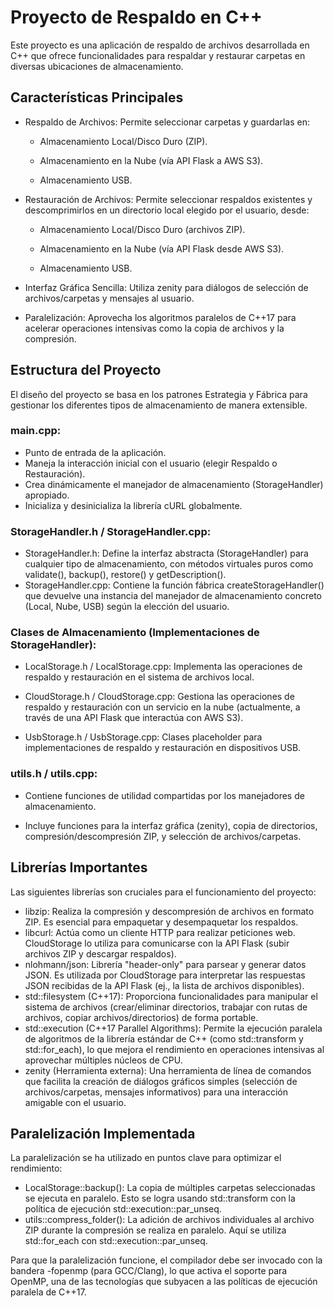 # Proyecto de Respaldo en C++
Este proyecto es una aplicación de respaldo de archivos desarrollada en C++ que ofrece funcionalidades para respaldar y restaurar carpetas en diversas ubicaciones de almacenamiento.

## Características Principales
* Respaldo de Archivos: Permite seleccionar carpetas y guardarlas en:

  * Almacenamiento Local/Disco Duro (ZIP).

  * Almacenamiento en la Nube (vía API Flask a AWS S3).

  * Almacenamiento USB.

* Restauración de Archivos: Permite seleccionar respaldos existentes y descomprimirlos en un directorio local elegido por el usuario, desde:

  * Almacenamiento Local/Disco Duro (archivos ZIP).

  * Almacenamiento en la Nube (vía API Flask desde AWS S3).

  * Almacenamiento USB.

* Interfaz Gráfica Sencilla: Utiliza zenity para diálogos de selección de archivos/carpetas y mensajes al usuario.

* Paralelización: Aprovecha los algoritmos paralelos de C++17 para acelerar operaciones intensivas como la copia de archivos y la compresión.

## Estructura del Proyecto
El diseño del proyecto se basa en los patrones Estrategia y Fábrica para gestionar los diferentes tipos de almacenamiento de manera extensible.

### main.cpp:
* Punto de entrada de la aplicación.
* Maneja la interacción inicial con el usuario (elegir Respaldo o Restauración).
* Crea dinámicamente el manejador de almacenamiento (StorageHandler) apropiado.
* Inicializa y desinicializa la librería cURL globalmente.

### StorageHandler.h / StorageHandler.cpp:
* StorageHandler.h: Define la interfaz abstracta (StorageHandler) para cualquier tipo de almacenamiento, con métodos virtuales puros como validate(), backup(), restore() y getDescription().
* StorageHandler.cpp: Contiene la función fábrica createStorageHandler() que devuelve una instancia del manejador de almacenamiento concreto (Local, Nube, USB) según la elección del usuario.

### Clases de Almacenamiento (Implementaciones de StorageHandler):
* LocalStorage.h / LocalStorage.cpp: Implementa las operaciones de respaldo y restauración en el sistema de archivos local.

* CloudStorage.h / CloudStorage.cpp: Gestiona las operaciones de respaldo y restauración con un servicio en la nube (actualmente, a través de una API Flask que interactúa con AWS S3).

* UsbStorage.h / UsbStorage.cpp: Clases placeholder para implementaciones de respaldo y restauración en dispositivos USB.

### utils.h / utils.cpp:

* Contiene funciones de utilidad compartidas por los manejadores de almacenamiento.

* Incluye funciones para la interfaz gráfica (zenity), copia de directorios, compresión/descompresión ZIP, y selección de archivos/carpetas.

## Librerías Importantes
Las siguientes librerías son cruciales para el funcionamiento del proyecto:

* libzip: Realiza la compresión y descompresión de archivos en formato ZIP. Es esencial para empaquetar y desempaquetar los respaldos.
* libcurl: Actúa como un cliente HTTP para realizar peticiones web. CloudStorage lo utiliza para comunicarse con la API Flask (subir archivos ZIP y descargar respaldos).
* nlohmann/json: Librería "header-only" para parsear y generar datos JSON. Es utilizada por CloudStorage para interpretar las respuestas JSON recibidas de la API Flask (ej., la lista de archivos disponibles).
* std::filesystem (C++17): Proporciona funcionalidades para manipular el sistema de archivos (crear/eliminar directorios, trabajar con rutas de archivos, copiar archivos/directorios) de forma portable.
* std::execution (C++17 Parallel Algorithms): Permite la ejecución paralela de algoritmos de la librería estándar de C++ (como std::transform y std::for_each), lo que mejora el rendimiento en operaciones intensivas al aprovechar múltiples núcleos de CPU.
* zenity (Herramienta externa): Una herramienta de línea de comandos que facilita la creación de diálogos gráficos simples (selección de archivos/carpetas, mensajes informativos) para una interacción amigable con el usuario.

## Paralelización Implementada
La paralelización se ha utilizado en puntos clave para optimizar el rendimiento:
* LocalStorage::backup(): La copia de múltiples carpetas seleccionadas se ejecuta en paralelo. Esto se logra usando std::transform con la política de ejecución std::execution::par_unseq.
* utils::compress_folder(): La adición de archivos individuales al archivo ZIP durante la compresión se realiza en paralelo. Aquí se utiliza std::for_each con std::execution::par_unseq.

Para que la paralelización funcione, el compilador debe ser invocado con la bandera -fopenmp (para GCC/Clang), lo que activa el soporte para OpenMP, una de las tecnologías que subyacen a las políticas de ejecución paralela de C++17.
